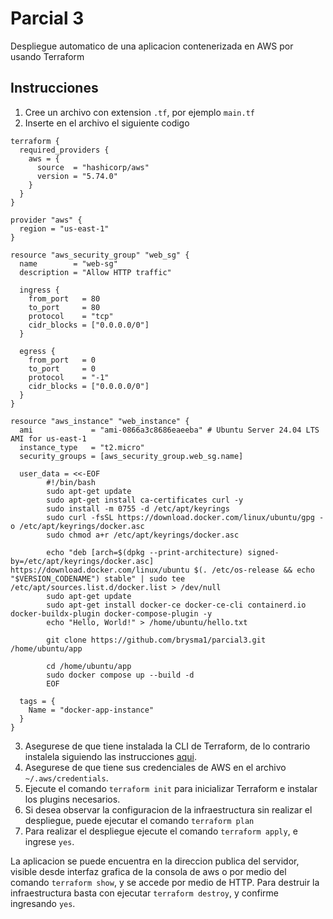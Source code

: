 # Parcial 3
Despliegue automatico de una aplicacion contenerizada en AWS por usando Terraform
## Instrucciones
1. Cree un archivo con extension `.tf`, por ejemplo `main.tf`
2. Inserte en el archivo el siguiente codigo
```
terraform {
  required_providers {
    aws = {
      source  = "hashicorp/aws"
      version = "5.74.0"
    }
  }
}

provider "aws" {
  region = "us-east-1"
}

resource "aws_security_group" "web_sg" {
  name        = "web-sg"
  description = "Allow HTTP traffic"

  ingress {
    from_port   = 80
    to_port     = 80
    protocol    = "tcp"
    cidr_blocks = ["0.0.0.0/0"]
  }

  egress {
    from_port   = 0
    to_port     = 0
    protocol    = "-1"
    cidr_blocks = ["0.0.0.0/0"]
  }
}

resource "aws_instance" "web_instance" {
  ami             = "ami-0866a3c8686eaeeba" # Ubuntu Server 24.04 LTS AMI for us-east-1
  instance_type   = "t2.micro"
  security_groups = [aws_security_group.web_sg.name]

  user_data = <<-EOF
        #!/bin/bash
        sudo apt-get update
        sudo apt-get install ca-certificates curl -y
        sudo install -m 0755 -d /etc/apt/keyrings
        sudo curl -fsSL https://download.docker.com/linux/ubuntu/gpg -o /etc/apt/keyrings/docker.asc
        sudo chmod a+r /etc/apt/keyrings/docker.asc

        echo "deb [arch=$(dpkg --print-architecture) signed-by=/etc/apt/keyrings/docker.asc] https://download.docker.com/linux/ubuntu $(. /etc/os-release && echo "$VERSION_CODENAME") stable" | sudo tee /etc/apt/sources.list.d/docker.list > /dev/null
        sudo apt-get update
        sudo apt-get install docker-ce docker-ce-cli containerd.io docker-buildx-plugin docker-compose-plugin -y
        echo "Hello, World!" > /home/ubuntu/hello.txt

        git clone https://github.com/brysma1/parcial3.git /home/ubuntu/app

        cd /home/ubuntu/app
        sudo docker compose up --build -d
        EOF

  tags = {
    Name = "docker-app-instance"
  }
}
```
3. Asegurese de que tiene instalada la CLI de Terraform, de lo contrario instalela siguiendo las instrucciones [aqui](https://developer.hashicorp.com/terraform/install).
4. Asegurese de que tiene sus credenciales de AWS en el archivo `~/.aws/credentials`.
5. Ejecute el comando `terraform init` para inicializar Terraform e instalar los plugins necesarios.
6. Si desea observar la configuracion de la infraestructura sin realizar el despliegue, puede ejecutar el comando `terraform plan`
7. Para realizar el despliegue ejecute el comando `terraform apply`, e ingrese `yes`.

La aplicacion se puede encuentra en la direccion publica del servidor, visible desde interfaz grafica de la consola de aws o por medio del comando `terraform show`, y se accede por medio de HTTP.
Para destruir la infraestructura basta con ejecutar `terraform destroy`, y confirme ingresando `yes`.
